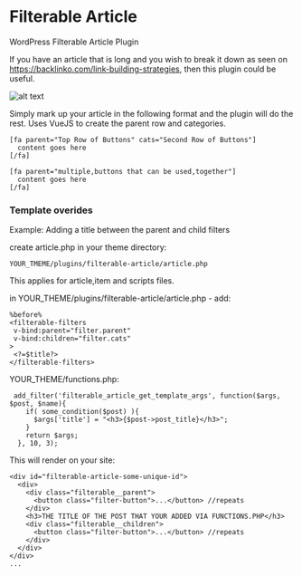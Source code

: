 # Filterable Article
WordPress Filterable Article Plugin

If you have an article that is long and you wish to break it down as seen on
https://backlinko.com/link-building-strategies, then this plugin could be useful. 

![alt text][description_image]

[description_image]: https://raw.githubusercontent.com/sidouglas/filterable-article/master/images/filterable-article.gif "How the plugin works"

Simply mark up your article in the following format and the plugin
will do the rest. Uses VueJS to create the parent row and categories.

```
[fa parent="Top Row of Buttons" cats="Second Row of Buttons"]
  content goes here
[/fa]

[fa parent="multiple,buttons that can be used,together"]
  content goes here
[/fa]
```

### Template overides

Example: Adding a title between the parent and child filters

create article.php in your theme directory:
```
YOUR_TMEME/plugins/filterable-article/article.php
```
This applies for article,item and scripts files.

in YOUR_THEME/plugins/filterable-article/article.php - add:
```
%before%
<filterable-filters
 v-bind:parent="filter.parent"
 v-bind:children="filter.cats"
>
 <?=$title?>
</filterable-filters>
```

YOUR_THEME/functions.php:
```
 add_filter('filterable_article_get_template_args', function($args, $post, $name){
    if( some_condition($post) ){
      $args['title'] = "<h3>{$post->post_title}</h3>";
    }
    return $args;
  }, 10, 3);
```

This will render on your site:
```
<div id="filterable-article-some-unique-id">
  <div>
    <div class="filterable__parent">
      <button class="filter-button">...</button> //repeats
    </div>
    <h3>THE TITLE OF THE POST THAT YOUR ADDED VIA FUNCTIONS.PHP</h3> 
    <div class="filterable__children">
      <button class="filter-button">...</button> //repeats
    </div>
  </div>
</div>
...
```
